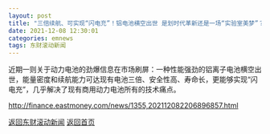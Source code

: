 ```yaml
---
layout: post
title: "三倍续航、可实现“闪电充”！铝电池横空出世 是划时代革新还是一场“实验室美梦”？"
date: 2021-12-08 12:30:01
categories: emnews
tags: 东财滚动新闻
---
```


近期一则关于动力电池的劲爆信息在市场刷屏：一种性能强劲的铝离子电池横空出世，能量密度和续航能力可达现有电池三倍、安全性高、寿命长，更能够实现“闪电充”，几乎解决了现有商用动力电池所有的技术痛点。

<http://finance.eastmoney.com/news/1355,202112082206896857.html>

[返回东财滚动新闻](./emnews/)
[返回首页](./)